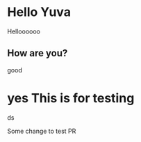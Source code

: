 # Hello Yuva
Helloooooo
## How are you?
good

yes
This is for testing
=======
ds

Some change to test PR


